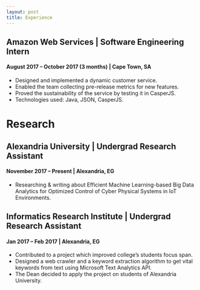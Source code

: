 ```yaml
---
layout: post
title: Experience
---
```

## Amazon Web Services | Software Engineering Intern
#### August 2017 – October 2017 (3 months) | Cape Town, SA
* Designed and implemented a dynamic customer service.
* Enabled the team collecting pre-release metrics for new features.
* Proved the sustainability of the service by testing it in CasperJS.
* Technologies used: Java, JSON, CasperJS.

# Research

## Alexandria University | Undergrad Research Assistant
#### November 2017 – Present | Alexandria, EG
* Researching & writing about Efficient Machine Learning-based Big Data
Analytics for Optimized Control of Cyber Physical Systems in IoT
Environments.
## Informatics Research Institute | Undergrad Research Assistant
#### Jan 2017 – Feb 2017 | Alexandria, EG
* Contributed to a project which improved college’s students focus span.
* Designed a web crawler and a keyword extraction algorithm to get vital keywords from text using Microsoft Text Analytics API.
* The Dean decided to apply the project on students of Alexandria University.

